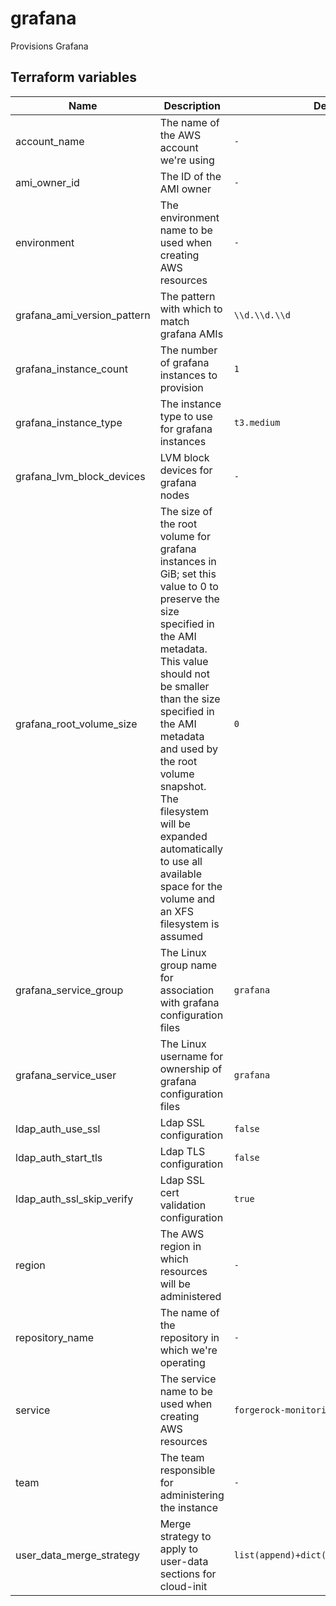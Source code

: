 # grafana

Provisions Grafana

## Terraform variables

| Name                        | Description                                                                                                                                                                                                                                                                                                                                                                   | Default                                  | Example                                                                                                                                                    | Notes        |
| --------------------------- | ----------------------------------------------------------------------------------------------------------------------------------------------------------------------------------------------------------------------------------------------------------------------------------------------------------------------------------------------------------------------------- | ---------------------------------------- | ---------------------------------------------------------------------------------------------------------------------------------------------------------- | ------------ |
| account_name                | The name of the AWS account we're using                                                                                                                                                                                                                                                                                                                                       | `-`                                      | `development`                                                                                                                                              | -            |
| ami_owner_id                | The ID of the AMI owner                                                                                                                                                                                                                                                                                                                                                       | `-`                                      | `12345`                                                                                                                                                    | -            |
| environment                 | The environment name to be used when creating AWS resources                                                                                                                                                                                                                                                                                                                   | `-`                                      | `my_environment`                                                                                                                                           | -            |
| grafana_ami_version_pattern | The pattern with which to match grafana AMIs                                                                                                                                                                                                                                                                                                                                  | `\\d.\\d.\\d`                            | `1.2.3`                                                                                                                                                    | -            |
| grafana_instance_count      | The number of grafana instances to provision                                                                                                                                                                                                                                                                                                                                  | `1`                                      | `-`                                                                                                                                                        | -            |
| grafana_instance_type       | The instance type to use for grafana instances                                                                                                                                                                                                                                                                                                                                | `t3.medium`                              | `-`                                                                                                                                                        | -            |
| grafana_lvm_block_devices   | LVM block devices for grafana nodes                                                                                                                                                                                                                                                                                                                                           | `-`                                      | `[{aws_volume_size_gb: "10",filesystem_resize_tool: "xfs_growfs",lvm_logical_volume_device_node: "/dev/abc",lvm_physical_volume_device_node: "/dev/def"}]` | -            |
| grafana_root_volume_size    | The size of the root volume for grafana instances in GiB; set this value to 0 to preserve the size specified in the AMI metadata. This value should not be smaller than the size specified in the AMI metadata and used by the root volume snapshot. The filesystem will be expanded automatically to use all available space for the volume and an XFS filesystem is assumed | `0`                                      | `-`                                                                                                                                                        | -            |
| grafana_service_group       | The Linux group name for association with grafana configuration files                                                                                                                                                                                                                                                                                                         | `grafana`                                | `my_group`                                                                                                                                                 | -            |
| grafana_service_user        | The Linux username for ownership of grafana configuration files                                                                                                                                                                                                                                                                                                               | `grafana`                                | `my_user`                                                                                                                                                  | -            |
| ldap_auth_use_ssl           | Ldap SSL configuration                                                                                                                                                                                                                                                                                                                                                        | `false`                                  | `-`                                                                                                                                                        | -            |
| ldap_auth_start_tls         | Ldap TLS configuration                                                                                                                                                                                                                                                                                                                                                        | `false`                                  | `-`                                                                                                                                                        | -            |
| ldap_auth_ssl_skip_verify   | Ldap SSL cert validation configuration                                                                                                                                                                                                                                                                                                                                        | `true`                                   | `-`                                                                                                                                                        | -            |
| region                      | The AWS region in which resources will be administered                                                                                                                                                                                                                                                                                                                        | `-`                                      | `eu-west-2`                                                                                                                                                | -            |
| repository_name             | The name of the repository in which we're operating                                                                                                                                                                                                                                                                                                                           | `-`                                      | `forgerock-cloud-monitoring`                                                                                                                                            | `deprecated` |
| service                     | The service name to be used when creating AWS resources                                                                                                                                                                                                                                                                                                                       | `forgerock-monitoring`                                | `-`                                                                                                                                                        | -            |
| team                        | The team responsible for administering the instance                                                                                                                                                                                                                                                                                                                           | `-`                                      | `platform`                                                                                                                                                 | -            |
| user_data_merge_strategy    | Merge strategy to apply to user-data sections for cloud-init                                                                                                                                                                                                                                                                                                                  | `list(append)+dict(recurse_array)+str()` | `-`                                                                                                                                                        | -            |
